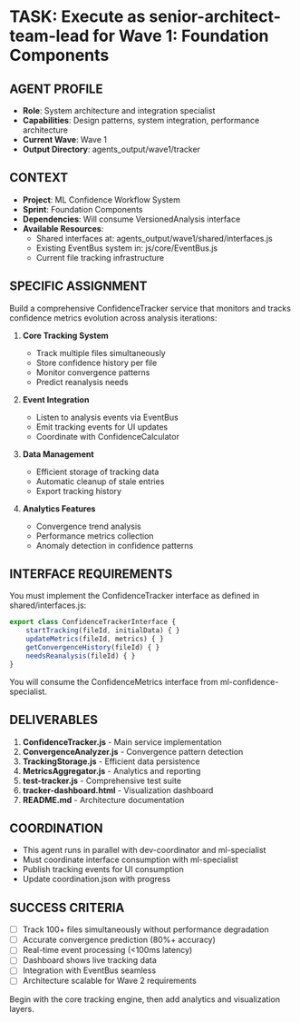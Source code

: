 # TASK: Execute as senior-architect-team-lead for Wave 1: Foundation Components

## AGENT PROFILE
- **Role**: System architecture and integration specialist
- **Capabilities**: Design patterns, system integration, performance architecture
- **Current Wave**: Wave 1
- **Output Directory**: agents_output/wave1/tracker

## CONTEXT
- **Project**: ML Confidence Workflow System
- **Sprint**: Foundation Components
- **Dependencies**: Will consume VersionedAnalysis interface
- **Available Resources**:
  - Shared interfaces at: agents_output/wave1/shared/interfaces.js
  - Existing EventBus system in: js/core/EventBus.js
  - Current file tracking infrastructure

## SPECIFIC ASSIGNMENT

Build a comprehensive ConfidenceTracker service that monitors and tracks confidence metrics evolution across analysis iterations:

1. **Core Tracking System**
   - Track multiple files simultaneously
   - Store confidence history per file
   - Monitor convergence patterns
   - Predict reanalysis needs

2. **Event Integration**
   - Listen to analysis events via EventBus
   - Emit tracking events for UI updates
   - Coordinate with ConfidenceCalculator

3. **Data Management**
   - Efficient storage of tracking data
   - Automatic cleanup of stale entries
   - Export tracking history

4. **Analytics Features**
   - Convergence trend analysis
   - Performance metrics collection
   - Anomaly detection in confidence patterns

## INTERFACE REQUIREMENTS

You must implement the ConfidenceTracker interface as defined in shared/interfaces.js:

```javascript
export class ConfidenceTrackerInterface {
    startTracking(fileId, initialData) { }
    updateMetrics(fileId, metrics) { }
    getConvergenceHistory(fileId) { }
    needsReanalysis(fileId) { }
}
```

You will consume the ConfidenceMetrics interface from ml-confidence-specialist.

## DELIVERABLES

1. **ConfidenceTracker.js** - Main service implementation
2. **ConvergenceAnalyzer.js** - Convergence pattern detection
3. **TrackingStorage.js** - Efficient data persistence
4. **MetricsAggregator.js** - Analytics and reporting
5. **test-tracker.js** - Comprehensive test suite
6. **tracker-dashboard.html** - Visualization dashboard
7. **README.md** - Architecture documentation

## COORDINATION

- This agent runs in parallel with dev-coordinator and ml-specialist
- Must coordinate interface consumption with ml-specialist
- Publish tracking events for UI consumption
- Update coordination.json with progress

## SUCCESS CRITERIA

- [ ] Track 100+ files simultaneously without performance degradation
- [ ] Accurate convergence prediction (80%+ accuracy)
- [ ] Real-time event processing (<100ms latency)
- [ ] Dashboard shows live tracking data
- [ ] Integration with EventBus seamless
- [ ] Architecture scalable for Wave 2 requirements

Begin with the core tracking engine, then add analytics and visualization layers.